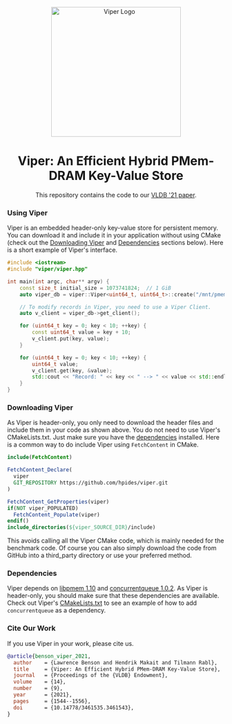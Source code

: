 <p align="center">
  <img src="https://github.com/hpides/viper/blob/gh-pages/assets/images/viper-logo.png" alt="Viper Logo" width="300"/>
</p>
<h1 align="center">Viper: An Efficient Hybrid PMem-DRAM Key-Value Store</h1>
<p align="center">This repository contains the code to our <a href="https://hpi.de/fileadmin/user_upload/fachgebiete/rabl/publications/2021/viper_vldb21.pdf"> VLDB '21 paper<a/>.<p/>


### Using Viper
Viper is an embedded header-only key-value store for persistent memory.
You can download it and include it in your application without using CMake (check out the [Downloading Viper](#downloading-viper) and [Dependencies](#dependencies) sections below).
Here is a short example of Viper's interface. 

```cpp
#include <iostream>
#include "viper/viper.hpp"

int main(int argc, char** argv) {
    const size_t initial_size = 1073741824;  // 1 GiB
    auto viper_db = viper::Viper<uint64_t, uint64_t>::create("/mnt/pmem2/viper", initial_size);

    // To modify records in Viper, you need to use a Viper Client.
    auto v_client = viper_db->get_client();

    for (uint64_t key = 0; key < 10; ++key) {
        const uint64_t value = key + 10;
        v_client.put(key, value);
    }

    for (uint64_t key = 0; key < 10; ++key) {
        uint64_t value;
        v_client.get(key, &value);
        std::cout << "Record: " << key << " --> " << value << std::endl;
    }
}
```

### Downloading Viper
As Viper is header-only, you only need to download the header files and include them in your code as shown above.
You do not need to use Viper's CMakeLists.txt.
Just make sure you have the [dependencies](#dependencies) installed.
Here is a common way to do include Viper using `FetchContent` in CMake.

```cmake
include(FetchContent)

FetchContent_Declare(
  viper
  GIT_REPOSITORY https://github.com/hpides/viper.git
)

FetchContent_GetProperties(viper)
if(NOT viper_POPULATED)
  FetchContent_Populate(viper)
endif()
include_directories(${viper_SOURCE_DIR}/include)
```

This avoids calling all the Viper CMake code, which is mainly needed for the benchmark code.
Of course you can also simply download the code from GitHub into a third_party directory or use your preferred method.

  
### Dependencies
Viper depends on [libpmem 1.10](https://github.com/pmem/pmdk) and [concurrentqueue 1.0.2](https://github.com/cameron314/concurrentqueue).
As Viper is header-only, you should make sure that these dependencies are available.
Check out Viper's [CMakeLists.txt](https://github.com/hpides/viper/blob/c5a3707001dac131421f98a36ebf4f5309b19e35/CMakeLists.txt#L28-L36) to see an example of how to add `concurrentqueue` as a dependency. 

### Cite Our Work
If you use Viper in your work, please cite us.

```bibtex
@article{benson_viper_2021,
  author    = {Lawrence Benson and Hendrik Makait and Tilmann Rabl},
  title     = {Viper: An Efficient Hybrid PMem-DRAM Key-Value Store},
  journal   = {Proceedings of the {VLDB} Endowment},
  volume    = {14},
  number    = {9},
  year      = {2021},
  pages     = {1544--1556},
  doi       = {10.14778/3461535.3461543},
}
```
